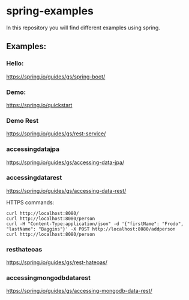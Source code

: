 # spring-examples
In this repository you will find different examples using spring.

## Examples:

### Hello:
https://spring.io/guides/gs/spring-boot/

### Demo:
https://spring.io/quickstart

### Demo Rest
https://spring.io/guides/gs/rest-service/

### accessingdatajpa
https://spring.io/guides/gs/accessing-data-jpa/

### accessingdatarest
https://spring.io/guides/gs/accessing-data-rest/

HTTPS commands:
```
curl http://localhost:8080/
curl http://localhost:8080/person
curl -H "Content-Type:application/json" -d '{"firstName": "Frodo", "lastName": "Baggins"}' -X POST http://localhost:8080/addperson
curl http://localhost:8080/person
```

### resthateoas
https://spring.io/guides/gs/rest-hateoas/

### accessingmongodbdatarest
https://spring.io/guides/gs/accessing-mongodb-data-rest/

 